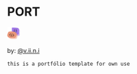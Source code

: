 # PORT

<img src='logo.svg' alt='image' width='30' height='30'>

by: [@v.ii.n.i](https://instagram.com/v.ii.n.i)

    this is a portfólio template for own use